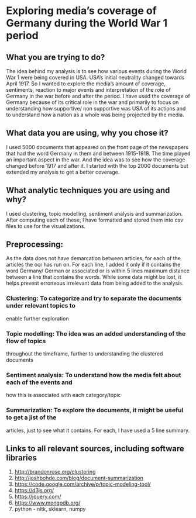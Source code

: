 # Exploring media’s coverage of Germany during the World War 1 period

## What you are trying to do?
The idea behind my analysis is to see how various events during the World War 1 were
being covered in USA. USA’s initial neutrality changed towards April 1917. So I wanted
to explore the media’s amount of coverage, sentiments, reaction to major events and
interpretation of the role of Germany in the war before and after the period. I have
used the coverage of Germany because of its critical role in the war and primarily to
focus on understanding how supportive/ non supportive was USA of its actions and to
understand how a nation as a whole was being projected by the media.

## What data you are using, why you chose it?
I used 5000 documents that appeared on the front page of the newspapers that had
the word Germany in them and between 1915-1918. The time played an important
aspect in the war. And the idea was to see how the coverage changed before 1917
and after it. I started with the top 2000 documents but extended my analysis to get a
better coverage.



## What analytic techniques you are using and why?
I used clustering, topic modelling, sentiment analysis and summarization. After
computing each of these, I have formatted and stored them into csv files to use for
the visualizations.

## Preprocessing:

As the data does not have demarcation between articles, for each of
the articles the ocr has run on. For each line, I added it only if it contains the word
Germany/ German or associated or is within 5 lines maximum distance between a line
that contains the words. While some data might be lost, it helps prevent erroneous
irrelevant data from being added to the analysis.
### Clustering: To categorize and try to separate the documents under relevant topics to
enable further exploration
### Topic modelling: The idea was an added understanding of the flow of topics
throughout the timeframe, further to understanding the clustered documents
### Sentiment analysis: To understand how the media felt about each of the events and
how this is associated with each category/topic
### Summarization: To explore the documents, it might be useful to get a jist of the
articles, just to see what it contains. For each, I have used a 5 line summary.

## Links to all relevant sources, including software libraries
1. http://brandonrose.org/clustering
2. http://joshbohde.com/blog/document-summarization
3. https://code.google.com/archive/p/topic-modeling-tool/
4. https://d3js.org/
5. https://jquery.com/
6. https://www.mongodb.org/
7. python - nltk, sklearn, numpy
